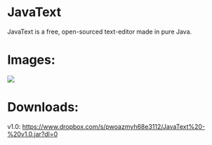 JavaText
========

JavaText is a free, open-sourced text-editor made in pure Java.

Images:
=====

![](http://i.imgur.com/YMuQly3.png)

Downloads:
=====

v1.0: https://www.dropbox.com/s/pwoazmyh68e3112/JavaText%20-%20v1.0.jar?dl=0
